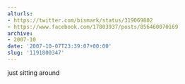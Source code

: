 ```yaml
---
alturls:
- https://twitter.com/bismark/status/319069802
- https://www.facebook.com/17803937/posts/856460070169
archive:
- 2007-10
date: '2007-10-07T23:39:07+00:00'
slug: '1191800347'
---
```


just sitting around

